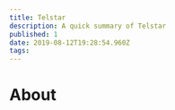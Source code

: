 ```yaml
---
title: Telstar
description: A quick summary of Telstar
published: 1
date: 2019-08-12T19:28:54.960Z
tags: 
---
```


# About